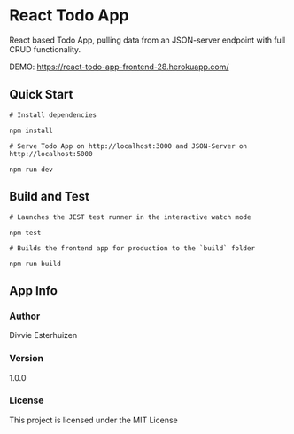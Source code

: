 # React Todo App

React based Todo App, pulling data from an JSON-server endpoint with full CRUD functionality.

DEMO: https://react-todo-app-frontend-28.herokuapp.com/

## Quick Start

```
# Install dependencies

npm install

# Serve Todo App on http://localhost:3000 and JSON-Server on http://localhost:5000

npm run dev

```

## Build and Test

```
# Launches the JEST test runner in the interactive watch mode

npm test

# Builds the frontend app for production to the `build` folder

npm run build

```

## App Info

### Author

Divvie Esterhuizen

### Version

1.0.0

### License

This project is licensed under the MIT License
